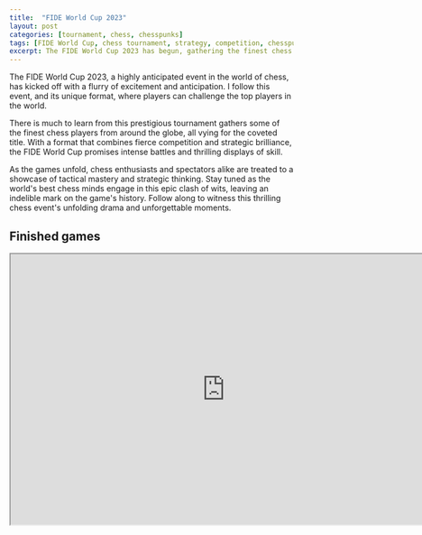 ```yaml
---
title:  "FIDE World Cup 2023"
layout: post
categories: [tournament, chess, chesspunks]
tags: [FIDE World Cup, chess tournament, strategy, competition, chesspunks]
excerpt: The FIDE World Cup 2023 has begun, gathering the finest chess players from around the world for intense battles and thrilling displays of skill. Follow this prestigious chess event.
---
```

The FIDE World Cup 2023, a highly anticipated event in the world of chess, has kicked off with a flurry of excitement and anticipation. I follow this event, and its unique format, where players can challenge the top players in the world. 

There is much to learn from this prestigious tournament gathers some of the finest chess players from around the globe, all vying for the coveted title. With a format that combines fierce competition and strategic brilliance, the FIDE World Cup promises intense battles and thrilling displays of skill. 

As the games unfold, chess enthusiasts and spectators alike are treated to a showcase of tactical mastery and strategic thinking. Stay tuned as the world's best chess minds engage in this epic clash of wits, leaving an indelible mark on the game's history. Follow along to witness this thrilling chess event's unfolding drama and unforgettable moments.

## Finished games

<iframe src="https://live.chessbase.com/pgn/fide-world-cup-2023/0" width="760px" height="480px"></iframe>
